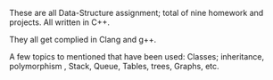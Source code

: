 These are all Data-Structure assignment; total of nine homework and projects. All written in C++.

They all get complied in Clang and g++.

A few topics to mentioned that have been used: Classes; inheritance, polymorphism , Stack, Queue, Tables, trees, Graphs, etc.
